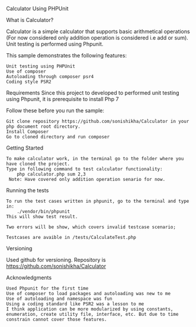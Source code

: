 Calculator Using PHPUnit

What is Calculator?

Calculator is a simple calculator that supports basic arithmetical operations (For now considered only addition operation is considered i.e add or sum). Unit testing is performed using Phpunit. 

This sample demonstrates the following features:

    Unit testing using PHPUnit
    Use of composer
    Autoloading through composer psr4
    Coding style PSR2

Requirements
Since this project to developed to performed unit testing using Phpunit, it is prerequisite to install Php 7

Follow these before you run the sample:

    Git clone repository https://github.com/sonishikha/Calculator in your php document root directory.
    Install Composer
    Go to cloned directory and run composer

Getting Started

    To make calculator work, in the terminal go to the folder where you have cloned the project.
    Type in following command to test calculator functionality:
        php calculator.php sum 2,3
     Note: Have covered only addition operation senario for now.
   
Running the tests

    To run the test cases written in phpunit, go to the terminal and type in:
    	./vendor/bin/phpunit
    This will show test result.
    
    Two errors will be show, which covers invalid testcase scenario;
    
    Testcases are avaible in /tests/CalculateTest.php
    
Versioning

Used github for versioning. Repository is https://github.com/sonishikha/Calculator

Acknowledgments

    Used Phpunit for the first time
    Use of composer to load packages and autoloading was new to me
    Use of autoloading and namespace was fun
    Using a coding standard like PSR2 was a lesson to me
    I think application can be more modularized by using constants, enumeration, create utility file, interface, etc. But due to time constrain cannot cover those features.
    
